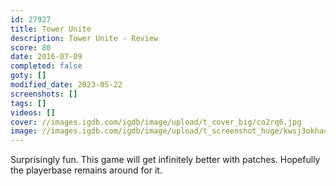 ```yaml
---
id: 27927
title: Tower Unite
description: Tower Unite - Review
score: 80
date: 2016-07-09
completed: false
goty: []
modified_date: 2023-05-22
screenshots: []
tags: []
videos: []
cover: //images.igdb.com/igdb/image/upload/t_cover_big/co2rq6.jpg
image: //images.igdb.com/igdb/image/upload/t_screenshot_huge/kwsj3okhacfpho2x7jiu.jpg
---
```

Surprisingly fun. This game will get infinitely better with patches. Hopefully the playerbase remains around for it.